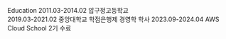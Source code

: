 
Education
2011.03-2014.02 압구정고등학교  
2019.03-2021.02 중앙대학교 학점은행제 경영학 학사
2023.09-2024.04 AWS Cloud School 2기 수료
